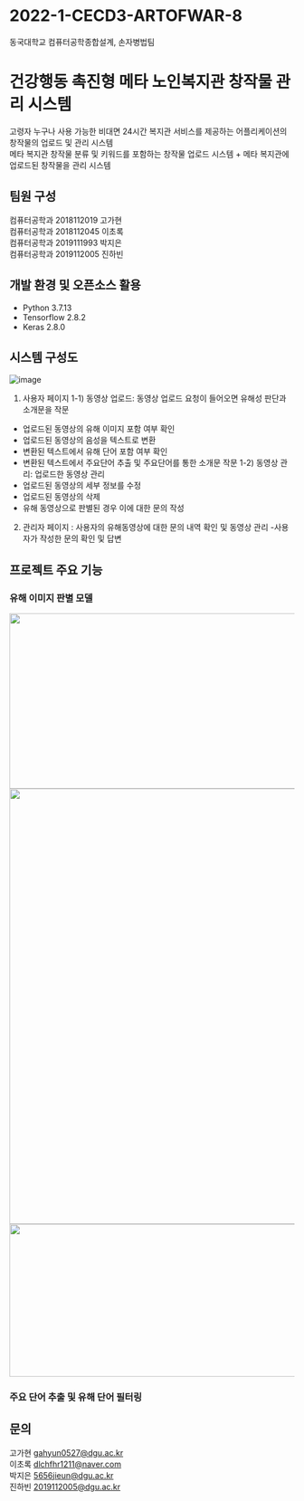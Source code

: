 # 2022-1-CECD3-ARTOFWAR-8
동국대학교 컴퓨터공학종합설계, 손자병법팀
# 건강행동 촉진형 메타 노인복지관 창작물 관리 시스템
고령자 누구나 사용 가능한 비대면 24시간 복지관 서비스를 제공하는 어플리케이션의 창작물의 업로드 및 관리 시스템 \
메타 복지관 창작물 분류 및 키워드를 포함하는 창작물 업로드 시스템 + 메타 복지관에 업로드된 창작물을 관리 시스템
## 팀원 구성
컴퓨터공학과 2018112019 고가현 \
컴퓨터공학과 2018112045 이초록 \
컴퓨터공학과 2019111993 박지은 \
컴퓨터공학과 2019112005 진하빈
## 개발 환경 및 오픈소스 활용
- Python 3.7.13
- Tensorflow 2.8.2
- Keras 2.8.0 

## 시스템 구성도
![image](https://user-images.githubusercontent.com/62590665/206746245-6f201f7d-d75c-4727-8683-faabea12ef27.png)
1) 사용자 페이지
  1-1) 동영상 업로드: 동영상 업로드 요청이 들어오면 유해성 판단과 소개문을 작문
  - 업로드된 동영상의 유해 이미지 포함 여부 확인
  - 업로드된 동영상의 음성을 텍스트로 변환
  - 변환된 텍스트에서 유해 단어 포함 여부 확인
  - 변환된 텍스트에서 주요단어 추출 및 주요단어를 통한 소개문 작문
  1-2) 동영상 관리: 업로드한 동영상 관리
  - 업로드된 동영상의 세부 정보를 수정
  - 업로드된 동영상의 삭제
  - 유해 동영상으로 판별된 경우 이에 대한 문의 작성
2) 관리자 페이지 : 사용자의 유해동영상에 대한 문의 내역 확인 및 동영상 관리
  -사용자가 작성한 문의 확인 및 답변

## 프로젝트 주요 기능
### 유해 이미지 판별 모델
<img src="https://user-images.githubusercontent.com/45120083/174441411-b8009f60-c5e6-4197-8c69-bee00ab5561b.png" width="770" height="310"/>
<img src="https://user-images.githubusercontent.com/45120083/174442306-d6cdc822-1c67-482c-b6c5-b4f3d0761a36.png" width="770"/>
<img src="https://user-images.githubusercontent.com/45120083/174441514-23a655d2-1c0a-46cb-a8d6-39ad297a285d.png" width="770" height="270"/>

### 주요 단어 추출 및 유해 단어 필터링


## 문의
고가현 gahyun0527@dgu.ac.kr \
이초록 dlchfhr1211@naver.com \
박지은 5656jieun@dgu.ac.kr \
진하빈 2019112005@dgu.ac.kr
